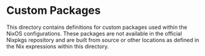 # Custom Packages

This directory contains definitions for custom packages used within the NixOS configurations. These packages are not available in the official Nixpkgs repository and are built from source or other locations as defined in the Nix expressions within this directory.
